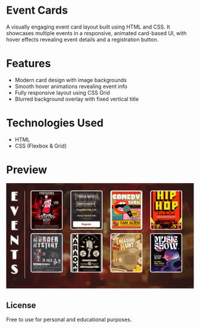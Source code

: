 # Event Cards

A visually engaging event card layout built using HTML and CSS. It showcases multiple events in a responsive, animated card-based UI, with hover effects revealing event details and a registration button.

# Features

- Modern card design with image backgrounds  
- Smooth hover animations revealing event info  
- Fully responsive layout using CSS Grid  
- Blurred background overlay with fixed vertical title  

# Technologies Used

- HTML
- CSS (Flexbox & Grid)  

# Preview
![Event Card Screenshot](eventcard.png)


##  License

Free to use for personal and educational purposes.



